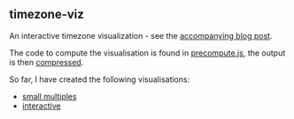 ## timezone-viz

An interactive timezone visualization - see the [accompanying blog post](https://blog.scottlogic.com/2021/09/14/120-years-timezone.html).

The code to compute the visualisation is found in [precompute.js](/blob/main/precompute.js), the output is then [compressed](/blob/main/encode.js).

So far, I have created the following visualisations:

- [small multiples](https://colineberhardt.github.io/timezone-viz/multiples/)
- [interactive](https://colineberhardt.github.io/timezone-viz/explore/)
